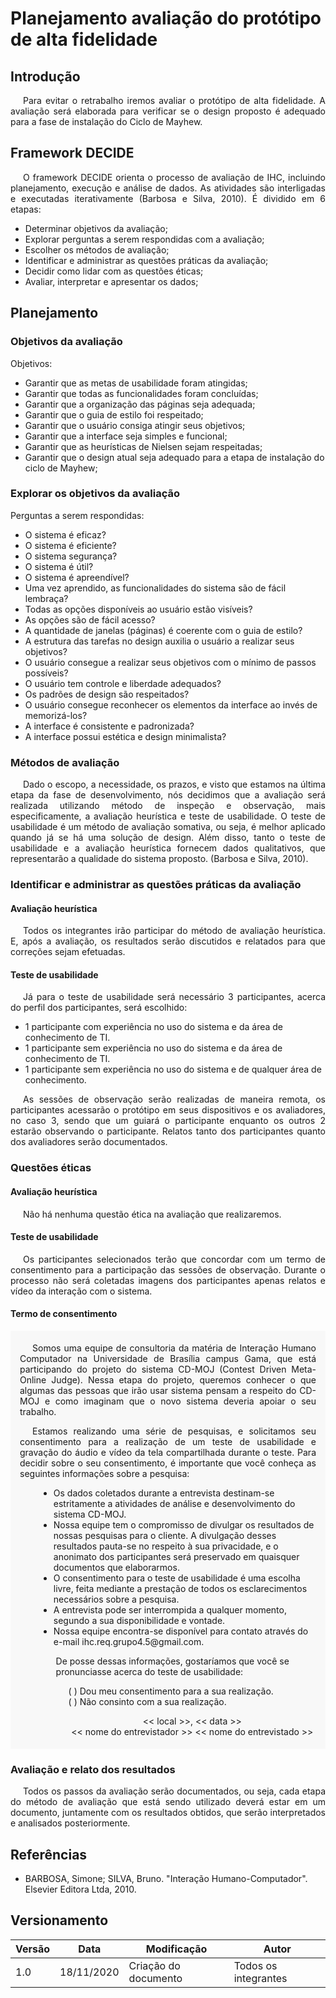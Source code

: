 # Planejamento avaliação do protótipo de alta fidelidade

## Introdução

<p style="text-indent: 20px; text-align: justify">
Para evitar o retrabalho iremos avaliar o protótipo de alta fidelidade. A avaliação será elaborada para verificar se o design proposto é adequado para a fase de instalação do Ciclo de Mayhew.
</p>

## Framework DECIDE

<p style="text-indent: 20px; text-align: justify">
O framework DECIDE orienta o processo de avaliação de IHC, incluindo planejamento, execução e análise de dados. As atividades são interligadas e executadas iterativamente (Barbosa e Silva, 2010). É dividido em 6 etapas:
</p>

- Determinar objetivos da avaliação;
- Explorar perguntas a serem respondidas com a avaliação;
- Escolher os métodos de avaliação;
- Identificar e administrar as questões práticas da avaliação;
- Decidir como lidar com as questões éticas;
- Avaliar, interpretar e apresentar os dados;

## Planejamento

### Objetivos da avaliação

Objetivos:

- Garantir que as metas de usabilidade foram atingidas;
- Garantir que todas as funcionalidades foram concluídas;
- Garantir que a organização das páginas seja adequada;
- Garantir que o guia de estilo foi respeitado;
- Garantir que o usuário consiga atingir seus objetivos;
- Garantir que a interface seja simples e funcional;
- Garantir que as heurísticas de Nielsen sejam respeitadas;
- Garantir que o design atual seja adequado para a etapa de instalação do ciclo de Mayhew;

### Explorar os objetivos da avaliação

Perguntas a serem respondidas:

- O sistema é eficaz?
- O sistema é eficiente?
- O sistema segurança?
- O sistema é útil?
- O sistema é apreendível?
- Uma vez aprendido, as funcionalidades do sistema são de fácil lembraça?
- Todas as opções disponíveis ao usuário estão visíveis?
- As opções são de fácil acesso?
- A quantidade de janelas (páginas) é coerente com o guia de estilo?
- A estrutura das tarefas no design auxilia o usuário a realizar seus objetivos?
- O usuário consegue a realizar seus objetivos com o mínimo de passos possíveis?
- O usuário tem controle e liberdade adequados?
- Os padrões de design são respeitados?
- O usuário consegue reconhecer os elementos da interface ao invés de memorizá-los?
- A interface é consistente e padronizada?
- A interface possui estética e design minimalista?

### Métodos de avaliação

<p style="text-indent: 20px; text-align: justify">
Dado o escopo, a necessidade, os prazos, e visto que estamos na última etapa da fase de desenvolvimento, nós decidimos que a avaliação será realizada utilizando método de inspeção e observação, mais especificamente, a avaliação heurística e teste de usabilidade. O teste de usabilidade é um método de avaliação somativa, ou seja, é melhor aplicado quando já se há uma solução de design. Além disso, tanto o teste de usabilidade e a avaliação heurística fornecem dados qualitativos, que representarão a qualidade do sistema proposto. (Barbosa e Silva, 2010).
</p>

### Identificar e administrar as questões práticas da avaliação

#### Avaliação heurística

<p style="text-indent: 20px; text-align: justify">
Todos os integrantes irão participar do método de avaliação heurística. E, após a avaliação, os resultados serão discutidos e relatados para que correções sejam efetuadas.
</p>

#### Teste de usabilidade

<p style="text-indent: 20px; text-align: justify">
Já para o teste de usabilidade será necessário 3 participantes, acerca do perfil dos participantes, será escolhido:
</p>

- 1 participante com experiência no uso do sistema e da área de conhecimento de TI.
- 1 participante sem experiência no uso do sistema e da área de conhecimento de TI.
- 1 participante sem experiência no uso do sistema e de qualquer área de conhecimento.

<p style="text-indent: 20px; text-align: justify">
As sessões de observação serão realizadas de maneira remota, os participantes acessarão o protótipo em seus dispositivos e os avaliadores, no caso 3, sendo que um guiará o participante enquanto os outros 2 estarão observando o participante. Relatos tanto dos participantes quanto dos avaliadores serão documentados.
</p>

### Questões éticas

#### Avaliação heurística

<p style="text-indent: 20px; text-align: justify">
Não há nenhuma questão ética na avaliação que realizaremos.
</p>

#### Teste de usabilidade

<p style="text-indent: 20px; text-align: justify">
Os participantes selecionados terão que concordar com um termo de consentimento para a participação das sessões de observação. Durante o processo não será coletadas imagens dos participantes apenas relatos e vídeo da interação com o sistema.
</p>

#### Termo de consentimento

<div style="padding: 5px 15px; background: #f8f8f8">
<p style="text-indent: 20px; text-align: justify">
Somos uma equipe de consultoria da matéria de Interação Humano Computador na Universidade de Brasília campus Gama, que está participando do projeto do sistema CD-MOJ (Contest Driven Meta-Online Judge). Nessa etapa do projeto, queremos conhecer o que algumas das pessoas que irão usar sistema pensam a respeito do CD-MOJ e como imaginam que o novo sistema deveria apoiar o seu trabalho.

<p style="text-indent: 20px; text-align: justify">
Estamos realizando uma série de pesquisas, e solicitamos seu consentimento para a realização de um teste de usabilidade e gravação do áudio e vídeo da tela compartilhada durante o teste. Para decidir sobre o seu consentimento, é importante que você conheça as seguintes informações sobre a pesquisa:
</p>

<ul style="margin-left: 30px">
<li>Os dados coletados durante a entrevista destinam-se estritamente a atividades de análise e desenvolvimento do sistema CD-MOJ.</li>
<li>Nossa equipe tem o compromisso de divulgar os resultados de nossas pesquisas para o cliente. A divulgação desses resultados pauta-se no respeito à sua privacidade, e o anonimato dos participantes será preservado em quaisquer documentos que elaborarmos.</li>
<li>O consentimento para o teste de usabilidade é uma escolha livre, feita mediante a prestação de todos os esclarecimentos necessários sobre a pesquisa.</li>
<li>A entrevista pode ser interrompida a qualquer momento, segundo a sua disponibilidade e vontade.</li>
<li>Nossa equipe encontra-se disponível para contato através do e-mail ihc.req.grupo4.5@gmail.com.</li>
<ul>

<div style="margin-left: -20px; text-align: left">
De posse dessas informações, gostaríamos que você se pronunciasse acerca do teste de usabilidade:

<p style="margin-left: 20px">
(  ) Dou meu consentimento para a sua realização.<br />
(  ) Não consinto com a sua realização.
</p>
</div>

<div style="margin: 0 auto; text-align: center">
<< local >>, << data >> <br />
<< nome do entrevistador >> << nome do entrevistado >>
</div>
</div>

### Avaliação e relato dos resultados

<p style="text-indent: 20px; text-align: justify">
Todos os passos da avaliação serão documentados, ou seja, cada etapa do método de avaliação que está sendo utilizado deverá estar em um documento, juntamente com os resultados obtidos, que serão interpretados e analisados posteriormente.
</p>

## Referências

- BARBOSA, Simone; SILVA, Bruno. "Interação Humano-Computador". Elsevier Editora Ltda, 2010.

## Versionamento
| Versão | Data | Modificação | Autor |
|--|--|--|--|
| 1.0 | 18/11/2020 | Criação do documento | Todos os integrantes |
